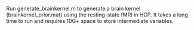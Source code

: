 Run generate_brainkernel.m to generate a brain kernel (brainkernel_prior.mat) using the resting-state fMRI in HCP. It takes a long time to run and requires 10G+ space to store intermediate variables. 